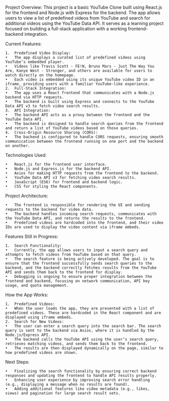 Project Overview:
This project is a basic YouTube Clone built using React.js for the frontend and Node.js with Express for the backend. The app allows users to view a list of predefined videos from YouTube and search for additional videos using the YouTube Data API. It serves as a learning project focused on building a full-stack application with a working frontend-backend integration.

Current Features:

	1.	Predefined Video Display:
	•	The app displays a curated list of predefined videos using YouTube’s embedded player.
	•	Videos like Travis Scott - FE!N, Bruno Mars - Just The Way You Are, Kanye West - Stronger, and others are available for users to watch directly on the homepage.
	•	Each video is embedded using its unique YouTube video ID in an iframe, providing users with a familiar YouTube-like experience.
	2.	Full-Stack Integration:
	•	The app uses a React frontend that communicates with a Node.js backend via HTTP requests.
	•	The backend is built using Express and connects to the YouTube Data API v3 to fetch video search results.
	3.	API Integration:
	•	The backend API acts as a proxy between the frontend and the YouTube Data API.
	•	The backend is designed to handle search queries from the frontend and return a list of YouTube videos based on those queries.
	4.	Cross-Origin Resource Sharing (CORS):
	•	The backend is configured to handle CORS requests, ensuring smooth communication between the frontend running on one port and the backend on another.

Technologies Used:

	•	React.js for the frontend user interface.
	•	Node.js and Express.js for the backend API.
	•	Axios for making HTTP requests from the frontend to the backend.
	•	YouTube Data API v3 for fetching video search results.
	•	JavaScript (ES6) for frontend and backend logic.
	•	CSS for styling the React components.

Project Architecture:

	•	The frontend is responsible for rendering the UI and sending requests to the backend for video data.
	•	The backend handles incoming search requests, communicates with the YouTube Data API, and returns the results to the frontend.
	•	Predefined videos are hardcoded into the frontend, and their video IDs are used to display the video content via iframe embeds.

Features Still in Progress:

	1.	Search Functionality:
	•	Currently, the app allows users to input a search query and attempts to fetch videos from YouTube based on that query.
	•	The search feature is being actively developed. The goal is to ensure that the frontend successfully sends search queries to the backend, and the backend correctly fetches results from the YouTube API and sends them back to the frontend for display.
	•	Debugging is ongoing to ensure proper integration between the frontend and backend, focusing on network communication, API key usage, and quota management.

How the App Works:

	1.	Predefined Videos:
	•	When the user loads the app, they are presented with a list of predefined videos. These are hardcoded in the React component and are displayed using iframe embeds.
	2.	Search for New Videos:
	•	The user can enter a search query into the search bar. The search query is sent to the backend via Axios, where it is handled by the Node.js/Express API.
	•	The backend calls the YouTube API using the user’s search query, retrieves matching videos, and sends them back to the frontend.
	•	The results are then displayed dynamically on the page, similar to how predefined videos are shown.

Next Steps:

	•	Finalizing the search functionality by ensuring correct backend responses and updating the frontend to handle API results properly.
	•	Enhancing user experience by improving search error handling (e.g., displaying a message when no results are found).
	•	Adding additional features like video metadata (e.g., likes, views) and pagination for large search result sets.
